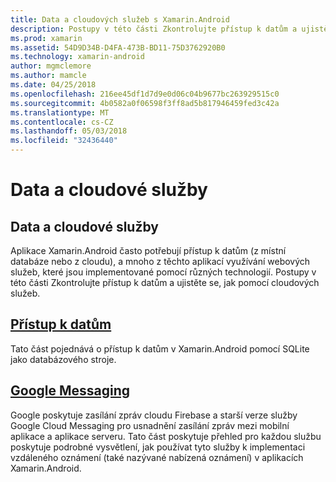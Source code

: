 ```yaml
---
title: Data a cloudových služeb s Xamarin.Android
description: Postupy v této části Zkontrolujte přístup k datům a ujistěte se, jak pomocí cloudových služeb.
ms.prod: xamarin
ms.assetid: 54D9D34B-D4FA-473B-BD11-75D3762920B0
ms.technology: xamarin-android
author: mgmclemore
ms.author: mamcle
ms.date: 04/25/2018
ms.openlocfilehash: 216ee45df1d7d9e0d06c04b9677bc263929515c0
ms.sourcegitcommit: 4b0582a0f06598f3ff8ad5b817946459fed3c42a
ms.translationtype: MT
ms.contentlocale: cs-CZ
ms.lasthandoff: 05/03/2018
ms.locfileid: "32436440"
---
```

# <a name="data-and-cloud-services"></a>Data a cloudové služby

## <a name="data-and-cloud-services"></a>Data a cloudové služby

Aplikace Xamarin.Android často potřebují přístup k datům (z místní databáze nebo z cloudu), a mnoho z těchto aplikací využívání webových služeb, které jsou implementované pomocí různých technologií. Postupy v této části Zkontrolujte přístup k datům a ujistěte se, jak pomocí cloudových služeb.

## <a name="data-accessandroiddata-clouddata-accessindexmd"></a>[Přístup k datům](~/android/data-cloud/data-access/index.md)

Tato část pojednává o přístup k datům v Xamarin.Android pomocí SQLite jako databázového stroje.
 
## <a name="google-messagingandroiddata-cloudgoogle-messagingindexmd"></a>[Google Messaging](~/android/data-cloud/google-messaging/index.md)

Google poskytuje zasílání zpráv cloudu Firebase a starší verze služby Google Cloud Messaging pro usnadnění zasílání zpráv mezi mobilní aplikace a aplikace serveru. Tato část poskytuje přehled pro každou službu poskytuje podrobné vysvětlení, jak používat tyto služby k implementaci vzdáleného oznámení (také nazývané nabízená oznámení) v aplikacích Xamarin.Android.


